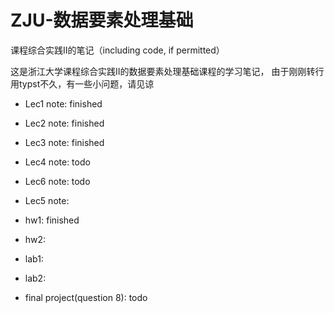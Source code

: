 # ZJU-数据要素处理基础
课程综合实践II的笔记（including code, if permitted）

这是浙江大学课程综合实践II的数据要素处理基础课程的学习笔记，
由于刚刚转行用typst不久，有一些小问题，请见谅

- Lec1 note: finished
- Lec2 note: finished
- Lec3 note: finished
- Lec4 note: todo
- Lec6 note: todo
- Lec5 note:

- hw1: finished
- hw2:

- lab1:
- lab2:

- final project(question 8): todo
